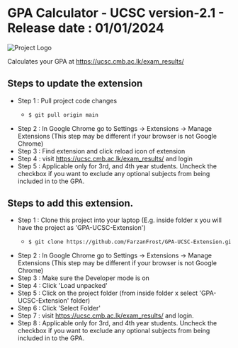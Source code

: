 # GPA Calculator - UCSC version-2.1 - Release date : 01/01/2024
![Project Logo](images/icon128.png)

Calculates  your GPA at https://ucsc.cmb.ac.lk/exam_results/

## Steps to update the extension
- Step 1 : Pull project code changes
    - ```bash
      $ git pull origin main
- Step 2 : In Google Chrome go to Settings -> Extensions -> Manage Extensions (This step may be different if your browser is not Google Chrome)
- Step 3 : Find extension and click reload icon of extension
- Step 4 : visit https://ucsc.cmb.ac.lk/exam_results/ and login
- Step 5 : Applicable only for 3rd, and 4th year students. Uncheck the checkbox if you want to exclude any optional subjects from being included in to the GPA.

## Steps to add this extension.
- Step 1 : Clone this project into your laptop (E.g. inside folder x you will have the project as 'GPA-UCSC-Extension')
    - ```bash
      $ git clone https://github.com/FarzanFrost/GPA-UCSC-Extension.git
- Step 2 : In Google Chrome go to Settings -> Extensions -> Manage Extensions (This step may be different if your browser is not Google Chrome)
- Step 3 : Make sure the Developer mode is on
- Step 4 : Click 'Load unpacked'
- Step 5 : Click on the project folder (from inside folder x select 'GPA-UCSC-Extension' folder)
- Step 6 : Click 'Select Folder'
- Step 7 : visit https://ucsc.cmb.ac.lk/exam_results/ and login.
- Step 8 : Applicable only for 3rd, and 4th year students. Uncheck the checkbox if you want to exclude any optional subjects from being included in to the GPA.
